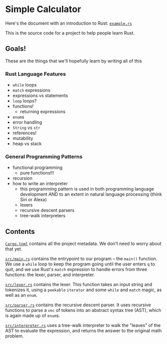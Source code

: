 # Simple Calculator

Here's the document with an introduction to Rust: [`example.rs`](example.rs)

This is the source code for a project to help people learn Rust.

## Goals!

These are the things that we'll hopefully learn by writing all of this

### Rust Language Features

* `while` loops
* `match` expressions
* expressions vs statements
* `loop` loops?
* functions!
    * returning expressions
* `enum`s
* error handling
* `String` vs `str`
* references!
* mutability
* heap vs stack

### General Programming Patterns

* functional programming
    * pure functions!!!
* recursion
* how to write an interpreter
    * this programming pattern is used in both programming language development AND to an extent in natural language processing (think Siri or Alexa)
    * lexers
    * recursive descent parsers
    * tree-walk interpreters

## Contents

[`Cargo.toml`](Cargo.toml) contains all the project metadata. We don't need to worry about that yet.

[`src/main.rs`](src/main.rs) contains the entrypoint to our program – the `main()` function. We use a `while` loop to keep the program going until the user enters `q` to quit, and we use Rust's `match` expression to handle errors from three functions: the lexer, parser, and interpreter.

[`src/lexer.rs`](src/lexer.rs) contains the lexer. This function takes an input string and tokenizes it, using a `peekable` `iterator` and some `while` and `match` magic, as well as an `enum`.

[`src/parser.rs`](src/parser.rs) contains the recursive descent parser. It uses recursive functions to parse a `vec` of tokens into an abstract syntax tree (AST), which is again made up of `enum`s.

[`src/interpreter.rs`](src/interpreter.rs) uses a tree-walk interpreter to walk the "leaves" of the AST to evaluate the expression, and returns the answer to the original math problem.